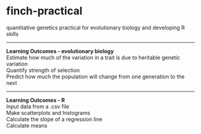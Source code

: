 # finch-practical
quantitative genetics practical for evolutionary biology and developing R skills

----
**Learning Outcomes - evolutionary biology**  
Estimate how much of the variation in a trait is due to heritable genetic variation  
Quantify strength of selection  
Predict how much the population will change from one generation to the next  


----
**Learning Outcomes - R**  
Input data from a .csv file  
Make scatterplots and histograms  
Calculate the slope of a regression line  
Calculate means  


